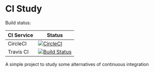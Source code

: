 # CI Study

Build status:

| CI Service | Status                                                                                                                                                |
|------------|-------------------------------------------------------------------------------------------------------------------------------------------------------|
| CircleCI   | [![CircleCI](https://circleci.com/gh/thiago-rezende/ci-study/tree/master.svg?style=svg)](https://circleci.com/gh/thiago-rezende/ci-study/tree/master) |
| Travis CI  | [![Build Status](https://travis-ci.com/thiago-rezende/ci-study.svg?branch=master)](https://travis-ci.com/thiago-rezende/ci-study)                     |

A simple project to study some alternatives of continuous integration
